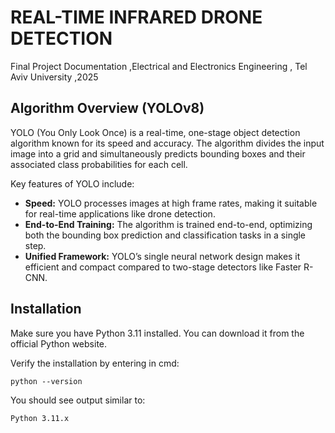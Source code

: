 # REAL-TIME INFRARED DRONE DETECTION
Final Project Documentation ,Electrical and Electronics Engineering , Tel Aviv University ,2025

## Algorithm Overview (YOLOv8)

YOLO (You Only Look Once) is a real-time, one-stage object detection algorithm known for its speed and accuracy. The algorithm divides the input image into a grid and simultaneously predicts bounding boxes and their associated class probabilities for each cell. 

Key features of YOLO include:
- **Speed:** YOLO processes images at high frame rates, making it suitable for real-time applications like drone detection.
- **End-to-End Training:** The algorithm is trained end-to-end, optimizing both the bounding box prediction and classification tasks in a single step.
- **Unified Framework:** YOLO’s single neural network design makes it efficient and compact compared to two-stage detectors like Faster R-CNN.

## Installation
Make sure you have Python 3.11 installed. You can download it from the official Python website.

Verify the installation by entering in cmd:
```
python --version
```
You should see output similar to:
```
Python 3.11.x
```
